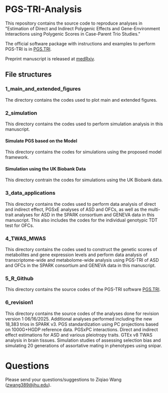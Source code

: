 # PGS-TRI-Analysis

This repository contains the source code to reproduce analyses in "Estimation of Direct and Indirect Polygenic Effects and Gene-Environment Interactions using Polygenic Scores in Case-Parent Trio Studies."

The official software package with instructions and examples to perform PGS-TRI is in [PGS.TRI](ziqiaow.github.io/PGS.TRI/).

Preprint manuscript is released at [medRxiv](https://www.medrxiv.org/content/10.1101/2024.10.08.24315066v1). 

## File structures

### 1_main_and_extended_figures
The directory contains the codes used to plot main and extended figures.

### 2_simulation
This directory contains the codes used to perform simulation analysis in this manuscript.
#### Simulate PGS based on the Model
This directory contains the codes for simulations using the proposed model framework.
#### Simulation using the UK Biobank Data
This directory contrain the codes for simulations using the UK Biobank data.

### 3_data_applications
This directory contains the codes used to perform data analysis of direct and indirect effect, PGSxE analyses of ASD and OFCs, as well as the multi-trait analyses for ASD in the SPARK consortium and GENEVA data in this manuscript. This also includes the codes for the individual genotypic TDT test for OFCs.

### 4_TWAS_MWAS
This directory contains the codes used to construct the genetic scores of metabolites and gene expression levels and perform data analysis of transcriptome-wide and metabolome-wide analysis using PGS-TRI of ASD and OFCs in the SPARK consortium and GENEVA data in this manuscript.

### 5_R_Github
This directory contains the source codes of the PGS-TRI software [PGS.TRI](https://github.com/ziqiaow/PGS.TRI/tree/main).

### 6_revision1
This directory contains the source codes of the analyses done for revision version 1 06/16/2025. Additional analyses performed including the new 18,383 trios in SPARK v3. PGS standardization using PC projections based on 1000G+HGDP reference data. PGSxPC interactions. Direct and indirect effect estimations for ASD and various pleiotropy traits. GTEx v8 TWAS analysis in brain tissues. Simulation studies of assessing selection bias and simulating 20 generations of assortative mating in phenotypes using snipar. 

# Questions
Please send your questions/suggestions to Ziqiao Wang (zwang389@jhu.edu).
